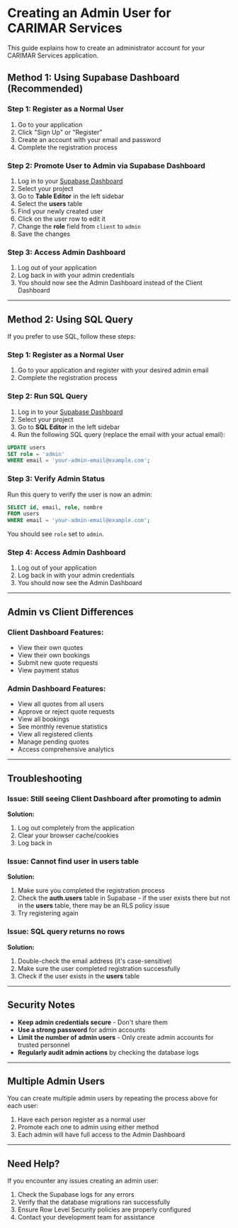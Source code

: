 # Creating an Admin User for CARIMAR Services

This guide explains how to create an administrator account for your CARIMAR Services application.

## Method 1: Using Supabase Dashboard (Recommended)

### Step 1: Register as a Normal User
1. Go to your application
2. Click "Sign Up" or "Register"
3. Create an account with your email and password
4. Complete the registration process

### Step 2: Promote User to Admin via Supabase Dashboard
1. Log in to your [Supabase Dashboard](https://app.supabase.com)
2. Select your project
3. Go to **Table Editor** in the left sidebar
4. Select the **users** table
5. Find your newly created user
6. Click on the user row to edit it
7. Change the **role** field from `client` to `admin`
8. Save the changes

### Step 3: Access Admin Dashboard
1. Log out of your application
2. Log back in with your admin credentials
3. You should now see the Admin Dashboard instead of the Client Dashboard

---

## Method 2: Using SQL Query

If you prefer to use SQL, follow these steps:

### Step 1: Register as a Normal User
1. Go to your application and register with your desired admin email
2. Complete the registration process

### Step 2: Run SQL Query
1. Log in to your [Supabase Dashboard](https://app.supabase.com)
2. Select your project
3. Go to **SQL Editor** in the left sidebar
4. Run the following SQL query (replace the email with your actual email):

```sql
UPDATE users
SET role = 'admin'
WHERE email = 'your-admin-email@example.com';
```

### Step 3: Verify Admin Status
Run this query to verify the user is now an admin:

```sql
SELECT id, email, role, nombre
FROM users
WHERE email = 'your-admin-email@example.com';
```

You should see `role` set to `admin`.

### Step 4: Access Admin Dashboard
1. Log out of your application
2. Log back in with your admin credentials
3. You should now see the Admin Dashboard

---

## Admin vs Client Differences

### Client Dashboard Features:
- View their own quotes
- View their own bookings
- Submit new quote requests
- View payment status

### Admin Dashboard Features:
- View all quotes from all users
- Approve or reject quote requests
- View all bookings
- See monthly revenue statistics
- View all registered clients
- Manage pending quotes
- Access comprehensive analytics

---

## Troubleshooting

### Issue: Still seeing Client Dashboard after promoting to admin
**Solution:**
1. Log out completely from the application
2. Clear your browser cache/cookies
3. Log back in

### Issue: Cannot find user in users table
**Solution:**
1. Make sure you completed the registration process
2. Check the **auth.users** table in Supabase - if the user exists there but not in the **users** table, there may be an RLS policy issue
3. Try registering again

### Issue: SQL query returns no rows
**Solution:**
1. Double-check the email address (it's case-sensitive)
2. Make sure the user completed registration successfully
3. Check if the user exists in the **users** table

---

## Security Notes

- **Keep admin credentials secure** - Don't share them
- **Use a strong password** for admin accounts
- **Limit the number of admin users** - Only create admin accounts for trusted personnel
- **Regularly audit admin actions** by checking the database logs

---

## Multiple Admin Users

You can create multiple admin users by repeating the process above for each user:

1. Have each person register as a normal user
2. Promote each one to admin using either method
3. Each admin will have full access to the Admin Dashboard

---

## Need Help?

If you encounter any issues creating an admin user:

1. Check the Supabase logs for any errors
2. Verify that the database migrations ran successfully
3. Ensure Row Level Security policies are properly configured
4. Contact your development team for assistance
